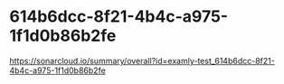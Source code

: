 # 614b6dcc-8f21-4b4c-a975-1f1d0b86b2fe
https://sonarcloud.io/summary/overall?id=examly-test_614b6dcc-8f21-4b4c-a975-1f1d0b86b2fe
